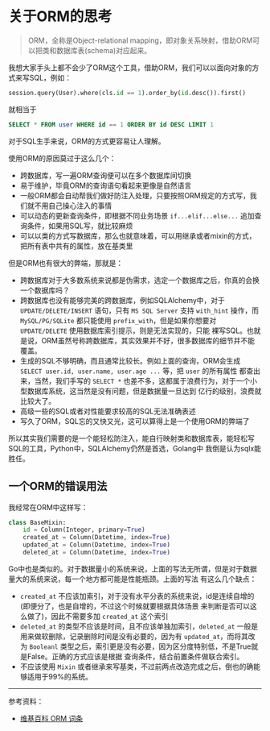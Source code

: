 # 关于ORM的思考

> ORM，全称是Object-relational mapping，即对象关系映射，借助ORM可以把类和数据库表(schema)对应起来。

我想大家手头上都不会少了ORM这个工具，借助ORM，我们可以以面向对象的方式来写SQL，例如：

```python
session.query(User).where(cls.id == 1).order_by(id.desc()).first()
```

就相当于

```sql
SELECT * FROM user WHERE id == 1 ORDER BY id DESC LIMIT 1
```

对于SQL生手来说，ORM的方式更容易让人理解。

使用ORM的原因莫过于这么几个：

- 跨数据库，写一遍ORM查询便可以在多个数据库间切换
- 易于维护，毕竟ORM的查询语句看起来更像是自然语言
- 一般ORM都会自动帮我们做好防注入处理，只要按照ORM规定的方式写，我们就不用自己操心注入的事情
- 可以动态的更新查询条件，即根据不同业务场景 `if...elif...else...` 追加查询条件，如果用SQL写，就比较麻烦
- 可以以类的方式写数据库，那么也就意味着，可以用继承或者mixin的方式，把所有表中共有的属性，放在基类里

但是ORM也有很大的弊端，那就是：

- 跨数据库对于大多数系统来说都是伪需求，选定一个数据库之后，你真的会换一个数据库吗？
- 跨数据库也没有能够完美的跨数据库，例如SQLAlchemy中，对于 `UPDATE/DELETE/INSERT` 语句，只有 `MS SQL Server` 支持 `with_hint`
操作，而 `MySQL/PG/SQLite` 都只能使用 `prefix_with`，但是如果你想要对 `UPDATE/DELETE` 使用数据库索引提示，则是无法实现的，只能
裸写SQL。也就是说，ORM虽然号称跨数据库，其实效果并不好，很多数据库的细节并不能覆盖。
- 生成的SQL不够明确，而且通常比较长。例如上面的查询，ORM会生成 `SELECT user.id, user.name, user.age ...` 等，把 `user` 的所有属性
都查出来，当然，我们手写的 `SELECT *` 也差不多，这都属于浪费行为，对于一个小型数据库系统，这当然是没有问题，但是数据量一旦达到
亿行的级别，浪费就比较大了。
- 高级一些的SQL或者对性能要求较高的SQL无法准确表述
- 写久了ORM，SQL忘的又快又光，这可以算得上是一个使用ORM的弊端了

所以其实我们需要的是一个能轻松防注入，能自行映射类和数据库表，能轻松写SQL的工具，Python中，SQLAlchemy仍然是首选，Golang中
我倒是认为sqlx能胜任。

## 一个ORM的错误用法

我经常在ORM中这样写：

```python
class BaseMixin:
    id = Column(Integer, primary=True)
    created_at = Column(Datetime, index=True)
    updated_at = Column(Datetime, index=True)
    deleted_at = Column(Datetime, index=True)
```

Go中也是类似的。对于数据量小的系统来说，上面的写法无所谓，但是对于数据量大的系统来说，每一个地方都可能是性能瓶颈。上面的写法
有这么几个缺点：

- `created_at` 不应该加索引，对于没有水平分表的系统来说，id是连续自增的(即便分了，也是自增的，不过这个时候就要根据具体场景
来判断是否可以这么做了)，因此不需要多加 `created_at` 这个索引
- `deleted_at` 的类型不应该是时间，且不应该单独加索引，`deleted_at` 一般是用来做软删除，记录删除时间是没有必要的，因为有
`updated_at`，而将其改为 `Booleanl` 类型之后，索引更是没有必要，因为区分度特别低，不是True就是False。正确的方式应该是根据
查询条件，结合前置条件做联合索引。
- 不应该使用 `Mixin` 或者继承来写基类，不过前两点改造完成之后，倒也的确能够适用于99%的系统。

---

参考资料：

- [维基百科 ORM 词条](https://en.wikipedia.org/wiki/Object-relational_mapping)
